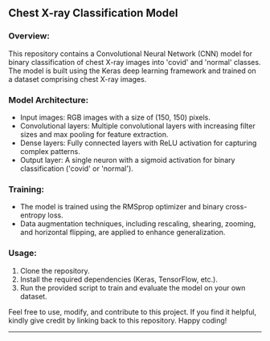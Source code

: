 ## Chest X-ray Classification Model

### Overview:
This repository contains a Convolutional Neural Network (CNN) model for binary classification of chest X-ray images into 'covid' and 'normal' classes. The model is built using the Keras deep learning framework and trained on a dataset comprising chest X-ray images.

### Model Architecture:
- Input images: RGB images with a size of (150, 150) pixels.
- Convolutional layers: Multiple convolutional layers with increasing filter sizes and max pooling for feature extraction.
- Dense layers: Fully connected layers with ReLU activation for capturing complex patterns.
- Output layer: A single neuron with a sigmoid activation for binary classification ('covid' or 'normal').

### Training:
- The model is trained using the RMSprop optimizer and binary cross-entropy loss.
- Data augmentation techniques, including rescaling, shearing, zooming, and horizontal flipping, are applied to enhance generalization.

### Usage:
1. Clone the repository.
2. Install the required dependencies (Keras, TensorFlow, etc.).
3. Run the provided script to train and evaluate the model on your own dataset.

Feel free to use, modify, and contribute to this project. If you find it helpful, kindly give credit by linking back to this repository. Happy coding!

---
